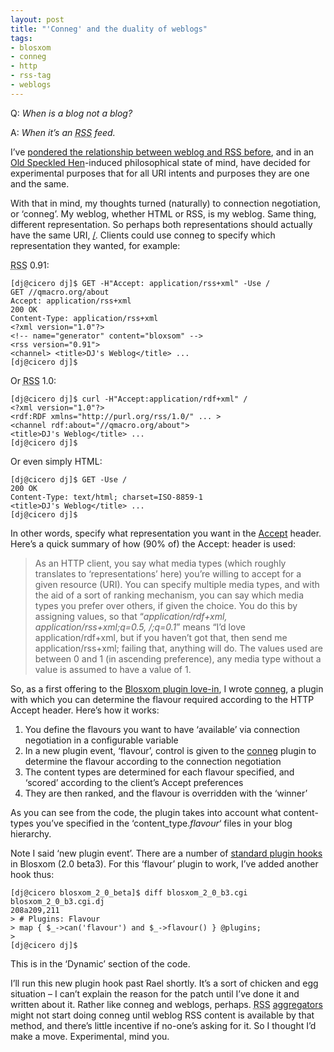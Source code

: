 ```yaml
---
layout: post
title: "'Conneg' and the duality of weblogs"
tags:
- blosxom
- conneg
- http
- rss-tag
- weblogs
---
```



Q: *When is a blog not a blog?*

A: *When it’s an <acronym title="Rich Site Summary">RSS</acronym> feed.*

I’ve [pondered the relationship between weblog and RSS before](/blog/posts/2002/10/05/notes-to-self-what-should-the-rdfabout-point-to/), and in an [Old Speckled Hen](http://www.oldspeckledhen.co.uk/introduction.htm)-induced philosophical state of mind, have decided for experimental purposes that for all URI intents and purposes they are one and the same.

With that in mind, my thoughts turned (naturally) to connection negotiation, or ‘conneg’. My weblog, whether HTML or RSS, is my weblog. Same thing, different representation. So perhaps both representations should actually have the same URI, [/](/). Clients could use conneg to specify which representation they wanted, for example:

<acronym title="Rich Site Summary">RSS</acronym> 0.91:

```
[dj@cicero dj]$ GET -H"Accept: application/rss+xml" -Use /
GET //qmacro.org/about 
Accept: application/rss+xml 
200 OK 
Content-Type: application/rss+xml 
<?xml version="1.0"?>
<!-- name="generator" content="bloxsom" --> 
<rss version="0.91"> 
<channel> <title>DJ's Weblog</title> ...
[dj@cicero dj]$ 
```
Or <acronym title="Rich Site Summary">RSS</acronym> 1.0:

```
[dj@cicero dj]$ curl -H"Accept:application/rdf+xml" /
<?xml version="1.0"?> 
<rdf:RDF xmlns="http://purl.org/rss/1.0/" ... > 
<channel rdf:about="//qmacro.org/about"> 
<title>DJ's Weblog</title> ...
[dj@cicero dj]$ 
```

Or even simply HTML:

```
[dj@cicero dj]$ GET -Use / 
200 OK 
Content-Type: text/html; charset=ISO-8859-1   
<title>DJ's Weblog</title> ...
[dj@cicero dj]$ 
```

In other words, specify what representation you want in the [Accept](http://www.w3.org/Protocols/rfc2616/rfc2616-sec14.html#sec14.1) header. Here’s a quick summary of how (90% of) the Accept: header is used:

> As an HTTP client, you say what media types (which roughly translates to ‘representations’ here) you’re willing to accept for a given resource (URI). You can specify multiple media types, and with the aid of a sort of ranking mechanism, you can say which media types you prefer over others, if given the choice. You do this by assigning values, so that “*application/rdf+xml, application/rss+xml;q=0.5, */*;q=0.1*” means “I’d love application/rdf+xml, but if you haven’t got that, then send me application/rss+xml; failing that, anything will do. The values used are between 0 and 1 (in ascending preference), any media type without a value is assumed to have a value of 1.

So, as a first offering to the [Blosxom plugin love-in](http://www.raelity.org/apps/blosxom/plugin.shtml#registry), I wrote [conneg](/~dj/2003/02/conneg), a plugin with which you can determine the flavour required according to the HTTP Accept header. Here’s how it works:

1. You define the flavours you want to have ‘available’ via connection negotiation in a configurable variable
2. In a new plugin event, ‘flavour’, control is given to the [conneg](/~dj/2003/02/conneg) plugin to determine the flavour according to the connection negotiation
3. The content types are determined for each flavour specified, and ‘scored’ according to the client’s Accept preferences
4. They are then ranked, and the flavour is overridden with the ‘winner’

As you can see from the code, the plugin takes into account what content-types you’ve specified in the ‘content_type.*flavour*‘ files in your blog hierarchy.

Note I said ‘new plugin event’. There are a number of [standard plugin hooks](http://www.raelity.org/apps/blosxom/plugin.shtml) in Blosxom (2.0 beta3). For this ‘flavour’ plugin to work, I’ve added another hook thus:

```
[dj@cicero blosxom_2_0_beta]$ diff blosxom_2_0_b3.cgi blosxom_2_0_b3.cgi.dj 
208a209,211 
> # Plugins: Flavour 
> map { $_->can('flavour') and $_->flavour() } @plugins; 
>
[dj@cicero dj]$ 
```
This is in the ‘Dynamic’ section of the code.

I’ll run this new plugin hook past Rael shortly. It’s a sort of chicken and egg situation – I can’t explain the reason for the patch until I’ve done it and written about it. Rather like conneg and weblogs, perhaps. <acronym title="Rich Site Summary">RSS</acronym> [aggregators](http://www.oreillynet.com/%7Erael/lang/perl/blagg) might not start doing conneg until weblog RSS content is available by that method, and there’s little incentive if no-one’s asking for it. So I thought I’d make a move. Experimental, mind you.

